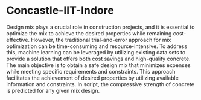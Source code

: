# Concastle-IIT-Indore
Design mix plays a crucial role in construction projects, and it is essential to optimize the mix to achieve the desired properties while remaining cost-effective. However, the traditional trial-and-error approach for mix optimization can be time-consuming and resource-intensive. To address this, machine learning can be leveraged by utilizing existing data sets to provide a solution that offers both cost savings and high-quality concrete. The main objective is to obtain a safe design mix that minimizes expenses while meeting specific requirements and constraints. This approach facilitates the achievement of desired properties by utilizing available information and constraints.
In script, the compressive strength of concrete is predicted for any given mix design.
